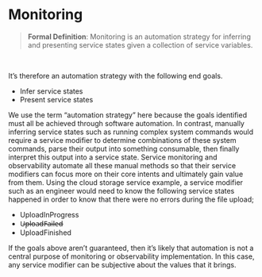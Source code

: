 # Monitoring
> **Formal Definition**: Monitoring is an automation strategy for inferring and presenting service states given a collection of service variables.
<br/>

It’s therefore an automation strategy with the following end goals.

- Infer service states
- Present service states

We use the term “automation strategy” here because the goals identified must all be achieved through software automation. In contrast, manually inferring service states such as running complex system commands would require a service modifier to determine combinations of these system commands, parse their output into something consumable, then finally interpret this output into a service state.
Service monitoring and observability automate all these manual methods so that their service modifiers can focus more on their core intents and ultimately gain value from them. 
Using the cloud storage service example, a service modifier such as an engineer would need to know the following service states happened in order to know that there were no errors during the file upload;

- UploadInProgress
- U̶p̶l̶o̶a̶d̶F̶a̶i̶l̶e̶d̶
- UploadFinished

If the goals above aren’t guaranteed, then it’s likely that automation is not a central purpose of monitoring or observability implementation. In this case, any service modifier can be subjective about the values that it brings.